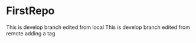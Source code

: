 # FirstRepo
This is develop branch
edited from local
This is develop branch 
edited from remote
adding a tag